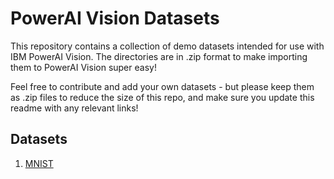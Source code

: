 # PowerAI Vision Datasets

This repository contains a collection of demo datasets intended for use with IBM PowerAI Vision. The directories are in .zip format to make importing them to PowerAI Vision super easy! 

Feel free to contribute and add your own datasets - but please keep them as .zip files to reduce the size of this repo, and make sure you update this readme with any relevant links! 


## Datasets

1. [MNIST](https://github.com/ChrisParsonsDev/paiv_datasets/tree/master/MNIST.zip)